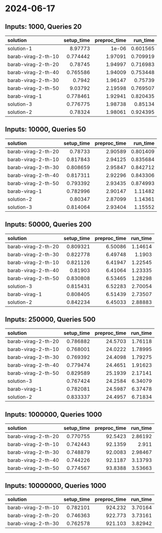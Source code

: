 # 2024-06-17

## Inputs: 1000, Queries 20

| solution            |   setup_time |   preproc_time |   run_time |
|:--------------------|-------------:|---------------:|-----------:|
| solution-1          |     8.97773  |        1e-06   |   0.601565 |
| barab-virag-2-th-10 |     0.774442 |        1.97091 |   0.709919 |
| barab-virag-2-th-20 |     0.78745  |        1.94997 |   0.716983 |
| barab-virag-2-th-40 |     0.765586 |        1.94009 |   0.753448 |
| barab-virag-2-th-30 |     0.7942   |        1.96147 |   0.75739  |
| barab-virag-2-th-50 |     9.03792  |        2.19598 |   0.769507 |
| barab-virag-1       |     0.778461 |        1.92941 |   0.820435 |
| solution-3          |     0.776775 |        1.98738 |   0.85134  |
| solution-2          |     0.78324  |        1.98061 |   0.924395 |

## Inputs: 10000, Queries 50

| solution            |   setup_time |   preproc_time |   run_time |
|:--------------------|-------------:|---------------:|-----------:|
| barab-virag-2-th-20 |     0.78733  |        2.90589 |   0.801409 |
| barab-virag-2-th-10 |     0.817843 |        2.94125 |   0.835684 |
| barab-virag-2-th-30 |     0.808659 |        2.95847 |   0.842712 |
| barab-virag-2-th-40 |     0.817311 |        2.92296 |   0.843306 |
| barab-virag-2-th-50 |     0.793392 |        2.93435 |   0.874993 |
| barab-virag-1       |     0.782996 |        2.90147 |   1.11482  |
| solution-2          |     0.80347  |        2.87099 |   1.14361  |
| solution-3          |     0.814064 |        2.93404 |   1.15552  |

## Inputs: 50000, Queries 200

| solution            |   setup_time |   preproc_time |   run_time |
|:--------------------|-------------:|---------------:|-----------:|
| barab-virag-2-th-20 |     0.809321 |        6.50086 |    1.14614 |
| barab-virag-2-th-30 |     0.822778 |        6.49748 |    1.1903  |
| barab-virag-2-th-10 |     0.821126 |        6.41947 |    1.22545 |
| barab-virag-2-th-40 |     0.81903  |        6.41064 |    1.23335 |
| barab-virag-2-th-50 |     0.830808 |        6.53465 |    1.28298 |
| solution-3          |     0.815431 |        6.52283 |    2.70054 |
| barab-virag-1       |     0.808405 |        6.51439 |    2.73507 |
| solution-2          |     0.842234 |        6.45033 |    2.88883 |

## Inputs: 250000, Queries 500

| solution            |   setup_time |   preproc_time |   run_time |
|:--------------------|-------------:|---------------:|-----------:|
| barab-virag-2-th-20 |     0.786882 |        24.5703 |    1.76118 |
| barab-virag-2-th-10 |     0.768001 |        24.0222 |    1.78995 |
| barab-virag-2-th-30 |     0.769392 |        24.4098 |    1.79275 |
| barab-virag-2-th-40 |     0.779474 |        24.4651 |    1.91623 |
| barab-virag-2-th-50 |     0.829589 |        25.1939 |    2.17141 |
| solution-3          |     0.767424 |        24.2584 |    6.34079 |
| barab-virag-1       |     0.782081 |        24.5987 |    6.37478 |
| solution-2          |     0.833337 |        24.4957 |    6.71834 |

## Inputs: 1000000, Queries 1000

| solution            |   setup_time |   preproc_time |   run_time |
|:--------------------|-------------:|---------------:|-----------:|
| barab-virag-2-th-20 |     0.770755 |        92.5423 |    2.86192 |
| barab-virag-2-th-10 |     0.742443 |        92.1359 |    2.911   |
| barab-virag-2-th-30 |     0.748879 |        92.0083 |    2.98467 |
| barab-virag-2-th-40 |     0.744226 |        92.1187 |    3.13793 |
| barab-virag-2-th-50 |     0.774567 |        93.8388 |    3.53663 |

## Inputs: 10000000, Queries 1000

| solution            |   setup_time |   preproc_time |   run_time |
|:--------------------|-------------:|---------------:|-----------:|
| barab-virag-2-th-10 |     0.782101 |        924.232 |    3.70164 |
| barab-virag-2-th-20 |     0.746363 |        922.773 |    3.73161 |
| barab-virag-2-th-30 |     0.762578 |        921.103 |    3.82942 |
